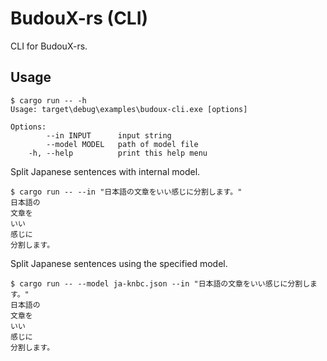 # BudouX-rs (CLI)

CLI for BudouX-rs.

## Usage

```console
$ cargo run -- -h
Usage: target\debug\examples\budoux-cli.exe [options]

Options:
        --in INPUT      input string
        --model MODEL   path of model file
    -h, --help          print this help menu
```

Split Japanese sentences with internal model.

```console
$ cargo run -- --in "日本語の文章をいい感じに分割します。"
日本語の
文章を
いい
感じに
分割します。
```

Split Japanese sentences using the specified model.

```console
$ cargo run -- --model ja-knbc.json --in "日本語の文章をいい感じに分割します。"
日本語の
文章を
いい
感じに
分割します。
```
